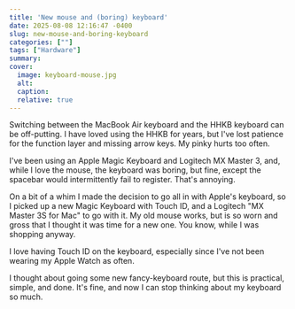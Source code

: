 ```yaml
---
title: 'New mouse and (boring) keyboard'
date: 2025-08-08 12:16:47 -0400
slug: new-mouse-and-boring-keyboard
categories: [""]
tags: ["Hardware"]
summary: 
cover: 
  image: keyboard-mouse.jpg
  alt: 
  caption: 
  relative: true
---
```


Switching between the MacBook Air keyboard and the HHKB keyboard can be off-putting. I have loved using the HHKB for years, but I've lost patience for the function layer and missing arrow keys. My pinky hurts too often.

I've been using an Apple Magic Keyboard and Logitech MX Master 3, and, while I love the mouse, the keyboard was boring, but fine, except the spacebar would intermittently fail to register. That's annoying.

On a bit of a whim I made the decision to go all in with Apple's keyboard, so I picked up a new Magic Keyboard with Touch ID, and a Logitech "MX Master 3S for Mac" to go with it. My old mouse works, but is so worn and gross that I thought it was time for a new one. You know, while I was shopping anyway.

I love having Touch ID on the keyboard, especially since I've not been wearing my Apple Watch as often.

I thought about going some new fancy-keyboard route, but this is practical, simple, and done. It's fine, and now I can stop thinking about my keyboard so much.
